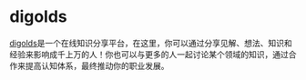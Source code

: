 # digolds
[digolds](https://www.digolds.cn?utm_source=github&utm_medium=social&utm_campaign=github-readme)是一个在线知识分享平台，在这里，你可以通过分享见解、想法、知识和经验来影响成千上万的人！你也可以与更多的人一起讨论某个领域的知识，通过合作来提高认知体系，最终推动你的职业发展。
